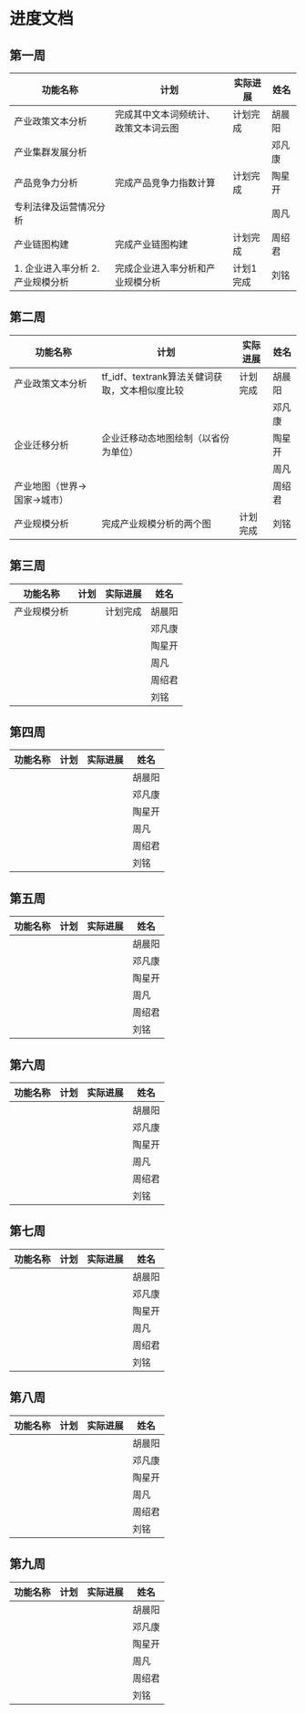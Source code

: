 

# 进度文档

## 第一周

| 功能名称                          | 计划                                 | 实际进展  | 姓名   |
| --------------------------------- | ------------------------------------ | --------- | ------ |
| 产业政策文本分析                  | 完成其中文本词频统计、政策文本词云图 | 计划完成  | 胡晨阳 |
| 产业集群发展分析                  |                                      |           | 邓凡康 |
| 产品竞争力分析                    | 完成产品竞争力指数计算               | 计划完成  | 陶星开 |
| 专利法律及运营情况分析            |                                      |           | 周凡   |
| 产业链图构建                      | 完成产业链图构建                     | 计划完成  | 周绍君 |
| 1. 企业进入率分析 2. 产业规模分析 | 完成企业进入率分析和产业规模分析     | 计划1完成 | 刘铭   |



## 第二周

| 功能名称                     | 计划                                           | 实际进展 | 姓名   |
| ---------------------------- | ---------------------------------------------- | -------- | ------ |
| 产业政策文本分析             | tf_idf、textrank算法关健词获取，文本相似度比较 | 计划完成 | 胡晨阳 |
|                              |                                                |          | 邓凡康 |
| 企业迁移分析                 | 企业迁移动态地图绘制（以省份为单位）           |          | 陶星开 |
|                              |                                                |          | 周凡   |
| 产业地图（世界->国家->城市） |                                                |          | 周绍君 |
| 产业规模分析                 | 完成产业规模分析的两个图                       | 计划完成 | 刘铭   |

## 第三周

| 功能名称     | 计划 | 实际进展 | 姓名   |
| ------------ | ---- | -------- | ------ |
| 产业规模分析 |      | 计划完成 | 胡晨阳 |
|              |      |          | 邓凡康 |
|              |      |          | 陶星开 |
|              |      |          | 周凡   |
|              |      |          | 周绍君 |
|              |      |          | 刘铭   |

## 第四周

| 功能名称 | 计划 | 实际进展 | 姓名   |
| -------- | ---- | -------- | ------ |
|          |      |          | 胡晨阳 |
|          |      |          | 邓凡康 |
|          |      |          | 陶星开 |
|          |      |          | 周凡   |
|          |      |          | 周绍君 |
|          |      |          | 刘铭   |

## 第五周

| 功能名称 | 计划 | 实际进展 | 姓名   |
| -------- | ---- | -------- | ------ |
|          |      |          | 胡晨阳 |
|          |      |          | 邓凡康 |
|          |      |          | 陶星开 |
|          |      |          | 周凡   |
|          |      |          | 周绍君 |
|          |      |          | 刘铭   |

## 第六周

| 功能名称 | 计划 | 实际进展 | 姓名   |
| -------- | ---- | -------- | ------ |
|          |      |          | 胡晨阳 |
|          |      |          | 邓凡康 |
|          |      |          | 陶星开 |
|          |      |          | 周凡   |
|          |      |          | 周绍君 |
|          |      |          | 刘铭   |

## 第七周

| 功能名称 | 计划 | 实际进展 | 姓名   |
| -------- | ---- | -------- | ------ |
|          |      |          | 胡晨阳 |
|          |      |          | 邓凡康 |
|          |      |          | 陶星开 |
|          |      |          | 周凡   |
|          |      |          | 周绍君 |
|          |      |          | 刘铭   |

## 第八周

| 功能名称 | 计划 | 实际进展 | 姓名   |
| -------- | ---- | -------- | ------ |
|          |      |          | 胡晨阳 |
|          |      |          | 邓凡康 |
|          |      |          | 陶星开 |
|          |      |          | 周凡   |
|          |      |          | 周绍君 |
|          |      |          | 刘铭   |

## 第九周

| 功能名称 | 计划 | 实际进展 | 姓名   |
| -------- | ---- | -------- | ------ |
|          |      |          | 胡晨阳 |
|          |      |          | 邓凡康 |
|          |      |          | 陶星开 |
|          |      |          | 周凡   |
|          |      |          | 周绍君 |
|          |      |          | 刘铭   |